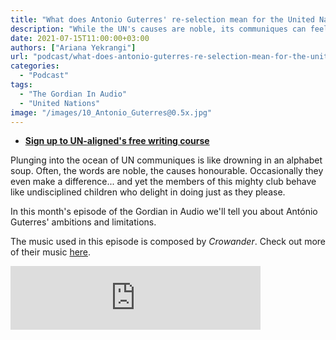 ```yaml
---
title: "What does Antonio Guterres' re-selection mean for the United Nations? — Podcast"
description: "While the UN's causes are noble, its communiques can feel like an alphabet soup and its members often behave like undisciplined children. An audio episode explores the ambitions and limitations of its leader, António Guterres"
date: 2021-07-15T11:00:00+03:00
authors: ["Ariana Yekrangi"]
url: "podcast/what-does-antonio-guterres-re-selection-mean-for-the-united-nations"
categories:
  - "Podcast"
tags:
  - "The Gordian In Audio"
  - "United Nations"
image: "/images/10_Antonio_Guterres@0.5x.jpg"
---
```


- **[Sign up to UN-aligned's free writing course](https://un-aligned.org/un-aligned-news/the-un-aligned-writing-course/)**

Plunging into the ocean of UN communiques is like drowning in an alphabet soup. Often, the words are noble, the causes honourable. Occasionally they even make a difference... and yet the members of this mighty club behave like undisciplined children who delight in doing just as they please.

In this month's episode of the Gordian in Audio we'll tell you about António Guterres' ambitions and limitations.

The music used in this episode is composed by _Crowander_. Check out more of their music [here](https://crowander.com/).

<iframe src="https://anchor.fm/thegordian/embed/episodes/What-does-Antonio-Guterres-re-selection-mean-for-the-United-Nations-e14en4r" height="102px" width="400px" frameborder="0" scrolling="no"></iframe>

